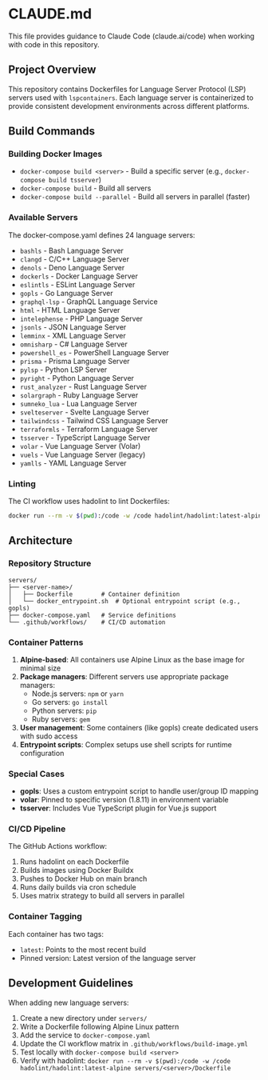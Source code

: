 # CLAUDE.md

This file provides guidance to Claude Code (claude.ai/code) when working with code in this repository.

## Project Overview

This repository contains Dockerfiles for Language Server Protocol (LSP) servers used with `lspcontainers`. Each language server is containerized to provide consistent development environments across different platforms.

## Build Commands

### Building Docker Images
- `docker-compose build <server>` - Build a specific server (e.g., `docker-compose build tsserver`)
- `docker-compose build` - Build all servers
- `docker-compose build --parallel` - Build all servers in parallel (faster)

### Available Servers
The docker-compose.yaml defines 24 language servers:
- `bashls` - Bash Language Server
- `clangd` - C/C++ Language Server
- `denols` - Deno Language Server
- `dockerls` - Docker Language Server
- `eslintls` - ESLint Language Server
- `gopls` - Go Language Server
- `graphql-lsp` - GraphQL Language Service
- `html` - HTML Language Server
- `intelephense` - PHP Language Server
- `jsonls` - JSON Language Server
- `lemminx` - XML Language Server
- `omnisharp` - C# Language Server
- `powershell_es` - PowerShell Language Server
- `prisma` - Prisma Language Server
- `pylsp` - Python LSP Server
- `pyright` - Python Language Server
- `rust_analyzer` - Rust Language Server
- `solargraph` - Ruby Language Server
- `sumneko_lua` - Lua Language Server
- `svelteserver` - Svelte Language Server
- `tailwindcss` - Tailwind CSS Language Server
- `terraformls` - Terraform Language Server
- `tsserver` - TypeScript Language Server
- `volar` - Vue Language Server (Volar)
- `vuels` - Vue Language Server (legacy)
- `yamlls` - YAML Language Server

### Linting
The CI workflow uses hadolint to lint Dockerfiles:
```bash
docker run --rm -v $(pwd):/code -w /code hadolint/hadolint:latest-alpine servers/<server>/Dockerfile
```

## Architecture

### Repository Structure
```
servers/
├── <server-name>/
│   ├── Dockerfile        # Container definition
│   └── docker_entrypoint.sh  # Optional entrypoint script (e.g., gopls)
├── docker-compose.yaml   # Service definitions
└── .github/workflows/    # CI/CD automation
```

### Container Patterns
1. **Alpine-based**: All containers use Alpine Linux as the base image for minimal size
2. **Package managers**: Different servers use appropriate package managers:
   - Node.js servers: `npm` or `yarn`
   - Go servers: `go install`
   - Python servers: `pip`
   - Ruby servers: `gem`
3. **User management**: Some containers (like gopls) create dedicated users with sudo access
4. **Entrypoint scripts**: Complex setups use shell scripts for runtime configuration

### Special Cases
- **gopls**: Uses a custom entrypoint script to handle user/group ID mapping
- **volar**: Pinned to specific version (1.8.11) in environment variable
- **tsserver**: Includes Vue TypeScript plugin for Vue.js support

### CI/CD Pipeline
The GitHub Actions workflow:
1. Runs hadolint on each Dockerfile
2. Builds images using Docker Buildx
3. Pushes to Docker Hub on main branch
4. Runs daily builds via cron schedule
5. Uses matrix strategy to build all servers in parallel

### Container Tagging
Each container has two tags:
- `latest`: Points to the most recent build
- Pinned version: Latest version of the language server

## Development Guidelines

When adding new language servers:
1. Create a new directory under `servers/`
2. Write a Dockerfile following Alpine Linux pattern
3. Add the service to `docker-compose.yaml`
4. Update the CI workflow matrix in `.github/workflows/build-image.yml`
5. Test locally with `docker-compose build <server>`
6. Verify with hadolint: `docker run --rm -v $(pwd):/code -w /code hadolint/hadolint:latest-alpine servers/<server>/Dockerfile`